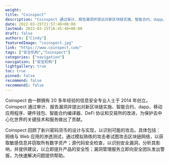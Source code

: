 ```yaml
---
weight: 
title: "Coinspect"
description: "Coinspect 通过审计、报告漏洞并提出对新区块链实施、智能合约、dapp、移动应用程序、硬件钱包、智能合约编译器、DeFi 协议和交易所的改进，为保护去中心化世界的关键技术和服务做出了贡献。"
date: 2022-03-25T21:57:40+08:00
lastmod: 2022-03-25T16:45:40+08:00
draft: false
authors: ["Cindy"]
featuredImage: "coinspect.jpg"
link: "https://www.coinspect.com/"
tags: ["安全机构","Coinspect"]
categories: ["navigation"]
navigation: ["安全机构"]
lightgallery: true
toc: true
pinned: false
recommend: false
recommend1: false
---
```


Coinspect 由一群拥有 20 多年经验的信息安全专业人士于 2014 年创立。 Coinspect 通过审计、报告漏洞并提出对新区块链实施、智能合约、dapp、移动应用程序、硬件钱包、智能合约编译器、DeFi 协议和交易所的改进，为保护去中心化世界的关键技术和服务做出了贡献。

Coinspect 回顾了新兴密码货币的设计与实现，以识别可能的攻击。具体包括：网络与 Web 应用的渗透测试，通过模拟熟练的攻击者试图攻击区块链网络，以获取敏感信息并窃取所有数字资产；源代码安全检查，以识别安全漏洞，分析其影响，并提供建议，以立即提升产品的安全性；漏洞管理服务立即向安全团队发出警报，为快速解决问题提供帮助。

